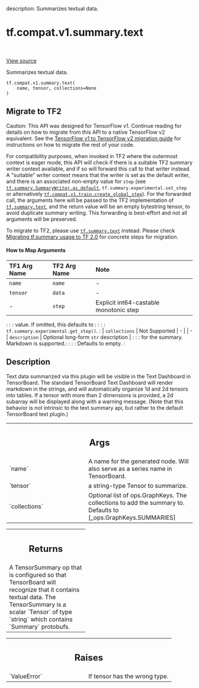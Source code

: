 description: Summarizes textual data.

<div itemscope itemtype="http://developers.google.com/ReferenceObject">
<meta itemprop="name" content="tf.compat.v1.summary.text" />
<meta itemprop="path" content="Stable" />
</div>

# tf.compat.v1.summary.text

<!-- Insert buttons and diff -->

<table class="tfo-notebook-buttons tfo-api nocontent" align="left">

</table>

<a target="_blank" class="external" href="/code/stable/tensorflow/python/summary/summary.py">View source</a>



Summarizes textual data.

<pre class="devsite-click-to-copy prettyprint lang-py tfo-signature-link">
<code>tf.compat.v1.summary.text(
    name, tensor, collections=None
)
</code></pre>





 <section><devsite-expandable expanded>
 <h2 class="showalways">Migrate to TF2</h2>

Caution: This API was designed for TensorFlow v1.
Continue reading for details on how to migrate from this API to a native
TensorFlow v2 equivalent. See the
[TensorFlow v1 to TensorFlow v2 migration guide](https://www.tensorflow.org/guide/migrate)
for instructions on how to migrate the rest of your code.

For compatibility purposes, when invoked in TF2 where the outermost context is
eager mode, this API will check if there is a suitable TF2 summary writer
context available, and if so will forward this call to that writer instead. A
"suitable" writer context means that the writer is set as the default writer,
and there is an associated non-empty value for `step` (see
<a href="../../../../tf/summary/SummaryWriter.md#as_default"><code>tf.summary.SummaryWriter.as_default</code></a>, `tf.summary.experimental.set_step` or
alternatively <a href="../../../../tf/compat/v1/train/create_global_step.md"><code>tf.compat.v1.train.create_global_step</code></a>). For the forwarded
call, the arguments here will be passed to the TF2 implementation of
<a href="../../../../tf/summary/text.md"><code>tf.summary.text</code></a>, and the return value will be an empty bytestring tensor, to
avoid duplicate summary writing. This forwarding is best-effort and not all
arguments will be preserved.

To migrate to TF2, please use <a href="../../../../tf/summary/text.md"><code>tf.summary.text</code></a> instead. Please check
[Migrating tf.summary usage to
TF 2.0](https://www.tensorflow.org/tensorboard/migrate#in_tf_1x) for concrete
steps for migration.

#### How to Map Arguments

| TF1 Arg Name  | TF2 Arg Name    | Note                                   |
| :------------ | :-------------- | :------------------------------------- |
| `name`        | `name`          | -                                      |
| `tensor`      | `data`          | -                                      |
| -             | `step`          | Explicit int64-castable monotonic step |
:               :                 : value. If omitted, this defaults to    :
:               :                 : `tf.summary.experimental.get_step()`.  :
| `collections` | Not Supported   | -                                      |
| -             | `description`   | Optional long-form `str` description   |
:               :                 : for the summary. Markdown is supported.:
:               :                 : Defaults to empty.                     :



 </aside></devsite-expandable></section>

<h2>Description</h2>

<!-- Placeholder for "Used in" -->

Text data summarized via this plugin will be visible in the Text Dashboard
in TensorBoard. The standard TensorBoard Text Dashboard will render markdown
in the strings, and will automatically organize 1d and 2d tensors into tables.
If a tensor with more than 2 dimensions is provided, a 2d subarray will be
displayed along with a warning message. (Note that this behavior is not
intrinsic to the text summary api, but rather to the default TensorBoard text
plugin.)

<!-- Tabular view -->
 <table class="responsive fixed orange">
<colgroup><col width="214px"><col></colgroup>
<tr><th colspan="2"><h2 class="add-link">Args</h2></th></tr>

<tr>
<td>
`name`
</td>
<td>
A name for the generated node. Will also serve as a series name in
TensorBoard.
</td>
</tr><tr>
<td>
`tensor`
</td>
<td>
a string-type Tensor to summarize.
</td>
</tr><tr>
<td>
`collections`
</td>
<td>
Optional list of ops.GraphKeys.  The collections to add the
summary to.  Defaults to [_ops.GraphKeys.SUMMARIES]
</td>
</tr>
</table>



<!-- Tabular view -->
 <table class="responsive fixed orange">
<colgroup><col width="214px"><col></colgroup>
<tr><th colspan="2"><h2 class="add-link">Returns</h2></th></tr>
<tr class="alt">
<td colspan="2">
A TensorSummary op that is configured so that TensorBoard will recognize
that it contains textual data. The TensorSummary is a scalar `Tensor` of
type `string` which contains `Summary` protobufs.
</td>
</tr>

</table>



<!-- Tabular view -->
 <table class="responsive fixed orange">
<colgroup><col width="214px"><col></colgroup>
<tr><th colspan="2"><h2 class="add-link">Raises</h2></th></tr>

<tr>
<td>
`ValueError`
</td>
<td>
If tensor has the wrong type.
</td>
</tr>
</table>


